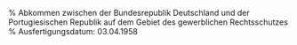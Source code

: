 % Abkommen zwischen der Bundesrepublik Deutschland und der Portugiesischen Republik auf dem Gebiet des gewerblichen Rechtsschutzes
% Ausfertigungsdatum: 03.04.1958
 